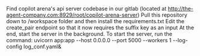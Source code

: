 Find copilot arena's api server codebase in our gitlab (located at http://the-agent-company.com:8929/root/copilot-arena-server)
Pull this repository down to /workspace folder and then install the requirements.txt
Edit the create_pair endpoint so that it now requires the suffix key as an input
At the end, start the server in the background. To start the server, run the command:
uvicorn app:app --host 0.0.0.0 --port 5000 --workers 1 --log-config log_conf.yaml&